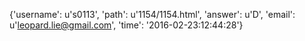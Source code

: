 {'username': u's0113', 'path': u'1154/1154.html', 'answer': u'D', 'email': u'leopard.lie@gmail.com', 'time': '2016-02-23:12:44:28'}